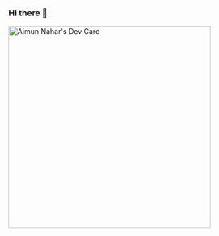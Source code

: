 ### Hi there 👋
<a href="https://app.daily.dev/aimunnahar"><img src="https://api.daily.dev/devcards/9f5eb8690aa44584a8d8a3e660560b1c.png?r=5jp" width="400" alt="Aimun Nahar's Dev Card"/></a>

<!--
**aimun-naharr/aimun-naharr** is a ✨ _special_ ✨ repository because its `README.md` (this file) appears on your GitHub profile.

Here are some ideas to get you started:

- 🔭 I’m currently working on ...
- 🌱 I’m currently learning ...
- 👯 I’m looking to collaborate on ...
- 🤔 I’m looking for help with ...
- 💬 Ask me about ...
- 📫 How to reach me: ...
- 😄 Pronouns: ...
- ⚡ Fun fact: ...
-->
